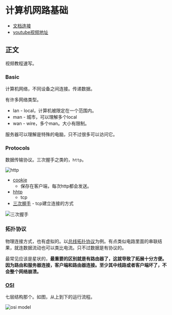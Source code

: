 # 计算机网路基础
> 

* [文档连接](https://blog.csdn.net/basycia/article/details/51880172)
* [youtube视频地址](https://www.youtube.com/watch?v=EcbyD_YycPA&index=2&list=PL6gx4Cwl9DGBpuvPW0aHa7mKdn_k9SPKO)

## 正文

视频教程速写。

### Basic

计算机网络，不同设备之间连接。传递数据。

有许多网络类型。

* lan - local，计算机被限定在一个范围内。
* man - 城市，可以理解多个local
* wan - wire，多个man。大小有限制。

服务器可以理解是特殊的电脑，只不过很多可以访问它。

### Protocols

数据传输协议。三次握手之类的，`http`。

![http](https://raw.githubusercontent.com/JiangWeixian/JS-Tips/master/%E7%BD%91%E7%BB%9C%E5%9F%BA%E7%A1%80/img/httpprotoclos.PNG)

* [cookie](https://zh.wikipedia.org/wiki/Cookie)
    *  保存在客户端，每次http都会发送。
* [hhtp](https://zh.wikipedia.org/wiki/%E8%B6%85%E6%96%87%E6%9C%AC%E4%BC%A0%E8%BE%93%E5%8D%8F%E8%AE%AE) 
    * tcp    
* [三次握手](https://zh.wikipedia.org/wiki/%E4%BC%A0%E8%BE%93%E6%8E%A7%E5%88%B6%E5%8D%8F%E8%AE%AE) - tcp建立连接的方式

![三次握手](https://raw.githubusercontent.com/JiangWeixian/JS-Tips/master/%E7%BD%91%E7%BB%9C%E5%9F%BA%E7%A1%80/img/threewayhandshake.PNG)

### 拓扑协议

物理连接方式，也有虚拟的。以[总线拓扑协议](https://zh.wikipedia.org/wiki/%E5%8C%AF%E6%B5%81%E6%8E%92%E6%8B%93%E6%92%B2)为例。有点类似电路里面的串联结果，就连数据流动也可以类比电流。只不过数据是有协议的。

最常见应该是星状的，**最重要的区别就是有路由器了，这就导致了拓展十分方便。因为路由和服务器连接，客户端和路由器连接。至少其中线路或者客户端坏了，不会整个网络崩溃。**

### [OSI](https://zh.wikipedia.org/wiki/OSI%E6%A8%A1%E5%9E%8B)

七层结构那个。如图，从上到下的运行流程。

![osi model](https://raw.githubusercontent.com/JiangWeixian/JS-Tips/master/%E7%BD%91%E7%BB%9C%E5%9F%BA%E7%A1%80/img/osiPNG.PNG)


